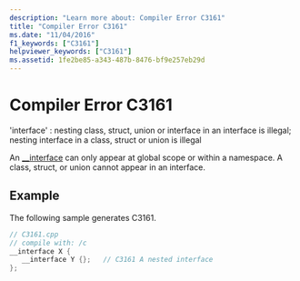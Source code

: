 ```yaml
---
description: "Learn more about: Compiler Error C3161"
title: "Compiler Error C3161"
ms.date: "11/04/2016"
f1_keywords: ["C3161"]
helpviewer_keywords: ["C3161"]
ms.assetid: 1fe2be85-a343-487b-8476-bf9e257eb29d
---
```

# Compiler Error C3161

'interface' : nesting class, struct, union or interface in an interface is illegal; nesting interface in a class, struct or union is illegal

An [__interface](../../cpp/interface.md) can only appear at global scope or within a namespace. A class, struct, or union cannot appear in an interface.

## Example

The following sample generates C3161.

```cpp
// C3161.cpp
// compile with: /c
__interface X {
   __interface Y {};   // C3161 A nested interface
};
```
